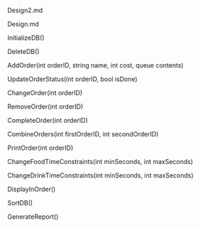 Design2.md

Design.md

InitializeDB()


DeleteDB()


AddOrder(int orderID, string name, int cost, queue<Food> contents) 


UpdateOrderStatus(int orderID, bool isDone)


ChangeOrder(int orderID)


RemoveOrder(int orderID)


CompleteOrder(int orderID)


CombineOrders(int firstOrderID, int secondOrderID)


PrintOrder(int orderID)


ChangeFoodTimeConstraints(int minSeconds, int maxSeconds)


ChangeDrinkTimeConstraints(int minSeconds, int maxSeconds)


DisplayInOrder()


SortDB()


GenerateReport()
